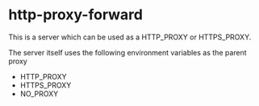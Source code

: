 # http-proxy-forward

This is a server which can be used as a HTTP_PROXY or HTTPS_PROXY.

The server itself uses the following environment variables as the parent proxy

- HTTP_PROXY
- HTTPS_PROXY
- NO_PROXY
